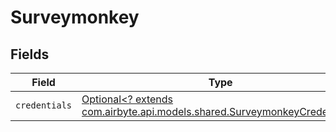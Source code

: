 # Surveymonkey


## Fields

| Field                                                                                                                       | Type                                                                                                                        | Required                                                                                                                    | Description                                                                                                                 |
| --------------------------------------------------------------------------------------------------------------------------- | --------------------------------------------------------------------------------------------------------------------------- | --------------------------------------------------------------------------------------------------------------------------- | --------------------------------------------------------------------------------------------------------------------------- |
| `credentials`                                                                                                               | [Optional<? extends com.airbyte.api.models.shared.SurveymonkeyCredentials>](../../models/shared/SurveymonkeyCredentials.md) | :heavy_minus_sign:                                                                                                          | N/A                                                                                                                         |